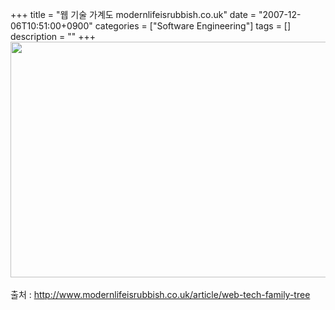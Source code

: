 +++
title = "웹 기술 가계도 modernlifeisrubbish.co.uk"
date = "2007-12-06T10:51:00+0900"
categories = ["Software Engineering"]
tags = []
description = ""
+++
<span class="copyright_entry" style="display:block;" title="웹 기술 가계도 modernlifeisrubbish.co.uk@@**@@http://shed.egloos.com/1678217"></span>
<img border="0" onmouseover="this.style.cursor='pointer'" alt="" src="/attachment/1678217_1.jpg" width="600" height="377.34375" onclick="Control.Modal.openDialog(this, event, 'http://pds7.egloos.com/pds/200712/06/82/a0003782_4757555f2986f.jpg', 1280, 805);">
<br>
<br>출처 : http://www.modernlifeisrubbish.co.uk/article/web-tech-family-tree
<br> 
<!--
       <rdf:RDF xmlns:rdf="http://www.w3.org/1999/02/22-rdf-syntax-ns#"
		    xmlns:dc="http://purl.org/dc/elements/1.1/"
		    xmlns:trackback="http://madskills.com/public/xml/rss/module/trackback/">
       <rdf:Description
	        rdf:about="http://shed.egloos.com/1678217"
	        dc:identifier="http://shed.egloos.com/1678217"
	        dc:title="웹 기술 가계도 modernlifeisrubbish.co.uk"
	        trackback:ping="http://shed.egloos.com/tb/1678217"/>
       </rdf:RDF>
       -->

<ul></ul>
